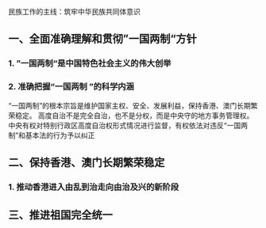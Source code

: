 民族工作的主线：筑牢中华民族共同体意识
## 一、全面准确理解和贯彻”一国两制“方针
### 1. ”一国两制“是中国特色社会主义的伟大创举
### 2. 准确把握“一国两制 ”的科学内涵
“一国两制”的根本宗旨是维护国家主权、安全、发展利益，保持香港、澳门长期繁荣稳定。
高度自治不是完全自治，也不是分权，而是中央守的地方事务管理权。
中央有权对特别行政区高度自治权形式情况进行监督，有权依法对违反“一国两制”和基本法的行为予以纠正
## 二、保持香港、澳门长期繁荣稳定
### 1. 推动香港进入由乱到治走向由治及兴的新阶段
## 三、推进祖国完全统一
